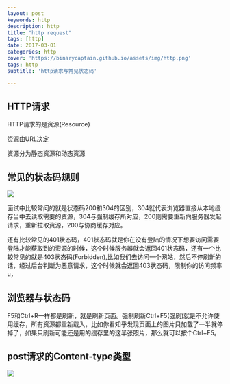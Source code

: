 ```yaml
---
layout: post
keywords: http
description: http
title: "http request"
tags: [http]
date: 2017-03-01
categories: http
cover: 'https://binarycaptain.github.io/assets/img/http.png'
tags: http
subtitle: 'http请求与常见状态码'

---
```


## HTTP请求
HTTP请求的是资源(Resource)

资源由URL决定

资源分为静态资源和动态资源

## 常见的状态码规则

![](https://binarycaptain.github.io/assets/img/http.png)

面试中比较常问的就是状态码200和304的区别，304就代表浏览器直接从本地缓存当中去读取需要的资源，304与强制缓存所对应，200则需要重新向服务器发起请求，重新拉取资源，200与协商缓存对应。

还有比较常见的401状态码，401状态码就是你在没有登陆的情况下想要访问需要登陆才能获取到的资源的时候，这个时候服务器就会返回401状态码，还有一个比较常见的就是403状态码(Forbidden),比如我们去访问一个网站，然后不停刷新的话，经过后台判断为恶意请求，这个时候就会返回403状态码，限制你的访问频率u，

## 浏览器与状态码

F5和Ctrl+R一样都是刷新，就是刷新页面。强制刷新Ctrl+F5(强刷)就是不允许使用缓存，所有资源都重新载入，比如你看知乎发现页面上的图片只加载了一半就停掉了，如果只刷新可能还是用的缓存里的这半张照片，那么就可以按个Ctrl+F5。

## post请求的Content-type类型

![](https://binarycaptain.github.io/assets/img/http-1.png)
